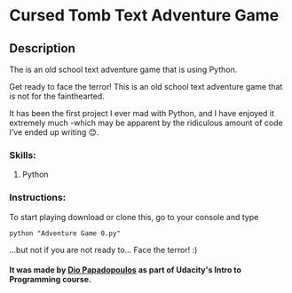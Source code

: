 # Cursed Tomb Text Adventure Game

## Description

The is an old school text adventure game that is using Python.

Get ready to face the terror!
This is an old school text adventure game that is not for the fainthearted.

It has been the first project I ever mad with Python, and I have enjoyed it extremely much -which may be apparent by the ridiculous amount of code I’ve ended up writing 😊.


### Skills:

1. Python

### Instructions:

To start playing download or clone this, go to your console and type

```
python "Adventure Game 0.py"
```

...but not if you are not ready to... Face the terror! :)


#### It was made by [Dio Papadopoulos](https://dio-papa-portfolio-site.herokuapp.com/travellingWeatherApp) as part of Udacity's Intro to Programming course.